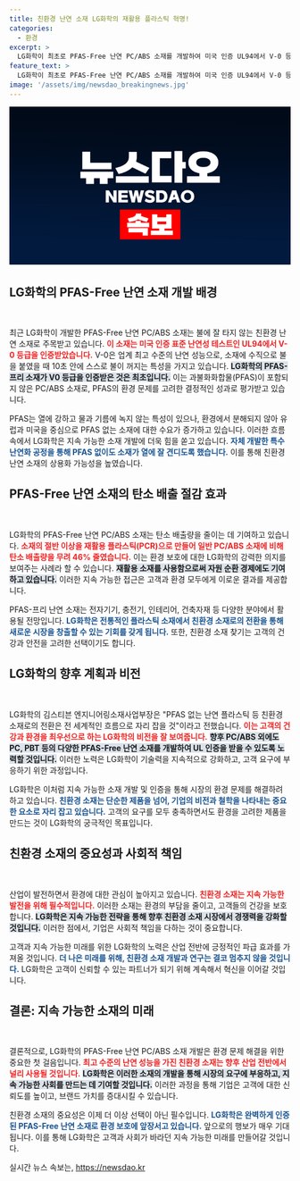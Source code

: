```yaml
---
title: 친환경 난연 소재 LG화학의 재활용 플라스틱 혁명!
categories:
  - 환경
excerpt: >
  LG화학이 최초로 PFAS-Free 난연 PC/ABS 소재를 개발하여 미국 인증 UL94에서 V-0 등급을 획득했습니다. 이 혁신적인 소재는 환경을 생각하며 46% 낮춘 탄소 배출로 다양한 산업에 적용될 전망입니다.
feature_text: >
  LG화학이 최초로 PFAS-Free 난연 PC/ABS 소재를 개발하여 미국 인증 UL94에서 V-0 등급을 획득했습니다. 이 혁신적인 소재는 환경을 생각하며 46% 낮춘 탄소 배출로 다양한 산업에 적용될 전망입니다.
image: '/assets/img/newsdao_breakingnews.jpg'
---
```


<p><img src="/assets/img/newsdao_breakingnews.jpg" alt="koreaapp 속보" /></p>

<h2 data-ke-size="size26">LG화학의 PFAS-Free 난연 소재 개발 배경</h2>

<p data-ke-size="size16">&nbsp;</p>

<p data-ke-size="size16">최근 LG화학이 개발한 PFAS-Free 난연 PC/ABS 소재는 불에 잘 타지 않는 친환경 난연 소재로 주목받고 있습니다. <b><span style="color: #ee2323;">이 소재는 미국 인증 표준 난연성 테스트인 UL94에서 V-0 등급을 인증받았습니다.</span></b> V-0은 업계 최고 수준의 난연 성능으로, 소재에 수직으로 불을 붙였을 때 10초 안에 스스로 불이 꺼지는 특성을 가지고 있습니다. <b><span style="background-color: #21538527;">LG화학의 PFAS-프리 소재가 V0 등급을 인증받은 것은 최초입니다.</span></b> 이는 과불화화합물(PFAS)이 포함되지 않은 PC/ABS 소재로, PFAS의 환경 문제를 고려한 결정적인 성과로 평가받고 있습니다.</p>

<p data-ke-size="size16">PFAS는 열에 강하고 물과 기름에 녹지 않는 특성이 있으나, 환경에서 분해되지 않아 유럽과 미국을 중심으로 PFAS 없는 소재에 대한 수요가 증가하고 있습니다. 이러한 흐름 속에서 LG화학은 지속 가능한 소재 개발에 더욱 힘을 쏟고 있습니다. <b><span style="color: #1a5490;">자체 개발한 특수 난연화 공정을 통해 PFAS 없이도 소재가 열에 잘 견디도록 했습니다.</span></b> 이를 통해 친환경 난연 소재의 상용화 가능성을 높였습니다.</p>

<h2 data-ke-size="size26">PFAS-Free 난연 소재의 탄소 배출 절감 효과</h2>

<p data-ke-size="size16">&nbsp;</p>

<p data-ke-size="size16">LG화학의 PFAS-Free 난연 PC/ABS 소재는 탄소 배출량을 줄이는 데 기여하고 있습니다. <b><span style="color: #ee2323;">소재의 절반 이상을 재활용 플라스틱(PCR)으로 만들어 일반 PC/ABS 소재에 비해 탄소 배출량을 무려 46% 줄였습니다.</span></b> 이는 환경 보호에 대한 LG화학의 강력한 의지를 보여주는 사례라 할 수 있습니다. <b><span style="background-color: #21538527;">재활용 소재를 사용함으로써 자원 순환 경제에도 기여하고 있습니다.</span></b> 이러한 지속 가능한 접근은 고객과 환경 모두에게 이로운 결과를 제공합니다.</p>

<p data-ke-size="size16">PFAS-프리 난연 소재는 전자기기, 충전기, 인테리어, 건축자재 등 다양한 분야에서 활용될 전망입니다. <b><span style="color: #1a5490;">LG화학은 전통적인 플라스틱 소재에서 친환경 소재로의 전환을 통해 새로운 시장을 창출할 수 있는 기회를 갖게 됩니다.</span></b> 또한, 친환경 소재 찾기는 고객의 건강과 안전을 고려한 선택이기도 합니다.</p>

<h2 data-ke-size="size26">LG화학의 향후 계획과 비전</h2>

<p data-ke-size="size16">&nbsp;</p>

<p data-ke-size="size16">LG화학의 김스티븐 엔지니어링소재사업부장은 "PFAS 없는 난연 플라스틱 등 친환경 소재로의 전환은 전 세계적인 흐름으로 자리 잡을 것"이라고 전했습니다. <b><span style="color: #ee2323;">이는 고객의 건강과 환경을 최우선으로 하는 LG화학의 비전을 잘 보여줍니다.</span></b> <b><span style="background-color: #21538527;">향후 PC/ABS 외에도 PC, PBT 등의 다양한 PFAS-Free 난연 소재를 개발하여 UL 인증을 받을 수 있도록 노력할 것입니다.</span></b> 이러한 노력은 LG화학이 기술력을 지속적으로 강화하고, 고객 요구에 부응하기 위한 과정입니다.</p>

<p data-ke-size="size16">LG화학은 이처럼 지속 가능한 소재 개발 및 인증을 통해 시장의 환경 문제를 해결하려 하고 있습니다. <b><span style="color: #1a5490;">친환경 소재는 단순한 제품을 넘어, 기업의 비전과 철학을 나타내는 중요한 요소로 자리 잡고 있습니다.</span></b> 고객의 요구를 모두 충족하면서도 환경을 고려한 제품을 만드는 것이 LG화학의 궁극적인 목표입니다.</p>

<h2 data-ke-size="size26">친환경 소재의 중요성과 사회적 책임</h2>

<p data-ke-size="size16">&nbsp;</p>

<p data-ke-size="size16">산업이 발전하면서 환경에 대한 관심이 높아지고 있습니다. <b><span style="color: #ee2323;">친환경 소재는 지속 가능한 발전을 위해 필수적입니다.</span></b> 이러한 소재는 환경의 부담을 줄이고, 고객들의 건강을 보호합니다. <b><span style="background-color: #21538527;">LG화학은 지속 가능한 전략을 통해 향후 친환경 소재 시장에서 경쟁력을 강화할 것입니다.</span></b> 이러한 점에서, 기업은 사회적 책임을 다하는 것이 중요합니다.</p>

<p data-ke-size="size16">고객과 지속 가능한 미래를 위한 LG화학의 노력은 산업 전반에 긍정적인 파급 효과를 가져올 것입니다. <b><span style="color: #1a5490;">더 나은 미래를 위해, 친환경 소재 개발과 연구는 결코 멈추지 않을 것입니다.</span></b> LG화학은 고객이 신뢰할 수 있는 파트너가 되기 위해 계속해서 혁신을 이어갈 것입니다.</p>

<h2 data-ke-size="size26">결론: 지속 가능한 소재의 미래</h2>

<p data-ke-size="size16">&nbsp;</p>

<p data-ke-size="size16">결론적으로, LG화학의 PFAS-Free 난연 PC/ABS 소재 개발은 환경 문제 해결을 위한 중요한 첫 걸음입니다. <b><span style="color: #ee2323;">최고 수준의 난연 성능을 가진 친환경 소재는 향후 산업 전반에서 널리 사용될 것입니다.</span></b> <b><span style="background-color: #21538527;">LG화학은 이러한 소재의 개발을 통해 시장의 요구에 부응하고, 지속 가능한 사회를 만드는 데 기여할 것입니다.</span></b> 이러한 과정을 통해 기업은 고객에 대한 신뢰도를 높이고, 브랜드 가치를 증대시킬 수 있습니다.</p>

<p data-ke-size="size16">친환경 소재의 중요성은 이제 더 이상 선택이 아닌 필수입니다. <b><span style="color: #1a5490;">LG화학은 완벽하게 인증된 PFAS-Free 난연 소재로 환경 보호에 앞장서고 있습니다.</span></b> 앞으로의 행보가 매우 기대됩니다. 이를 통해 LG화학은 고객과 사회가 바라던 지속 가능한 미래를 만들어갈 것입니다.</p>
실시간 뉴스 속보는, <a href="https://newsdao.kr" rel="dofollow">https://newsdao.kr</a>


